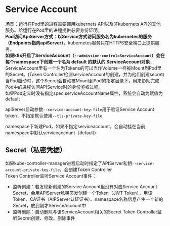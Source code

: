 # Service Account

场景：运行在Pod里的进程需要调用kubernets API以及非kubernets API的其他服务。给运行在Pod里的进程提供必要身份证明。<br>
**Pod访问ApiServer方式**：**以Service方式访问服务名为kubernetes的服务（Endpoints指向apiServer）**，kubernetes服务只在HTTPS安全端口上提供服务。<br>
**如果k8s开启了ServiceAccount（`--admission-control=ServiceAccount`）会在每个namespace下创建一个名为 default 的默认的 ServiceAccount对象**，ServiceAccount里有一个名为Tokens的可以当作Volume一样被Mount到Pod里的Secret。(Token Controller检测serviceAccount的创建，并为他们创建secret)当Pod启动时，这个Secret会自动被Mount到Pod的指定目录下，用来协助完成Pod中的进程访问APIService时的身份鉴权过程。<br>
如果Pod定义时没有指定spec.serviceAccountName属性，系统会自动为赋值为 default <br>

apiServer启动参数`--service-account-key-file`用于验证Service Account token，不指定默认使用`--tls-private-key-file` <br>

namespace下新建Pod，如果不指定serviceaccount，会自动挂在当前namespace中默认serviceaccount（default）<br>



Secret（私密凭据）
----------
如果kube-controller-manager进程启动时指定了APIServer私钥`--service-account-private-key-file`，会创建Token Controller<br>
Token Controller监听Service Account事件：
* 监听创建：若发现新创建的Service Account里没有对应Service Account Secret，会用APIServer私钥签发创建一个Token（JWT Token），用该Token、CA证书（AIPServer认证证书）、namespace名称信息产生一个新的Secret，放到刚才ServiceAccount中
* 监听删除：自动删除与该ServiceAccount相关的Secret
Token Controller监听Secret创建、修改、删除事件
